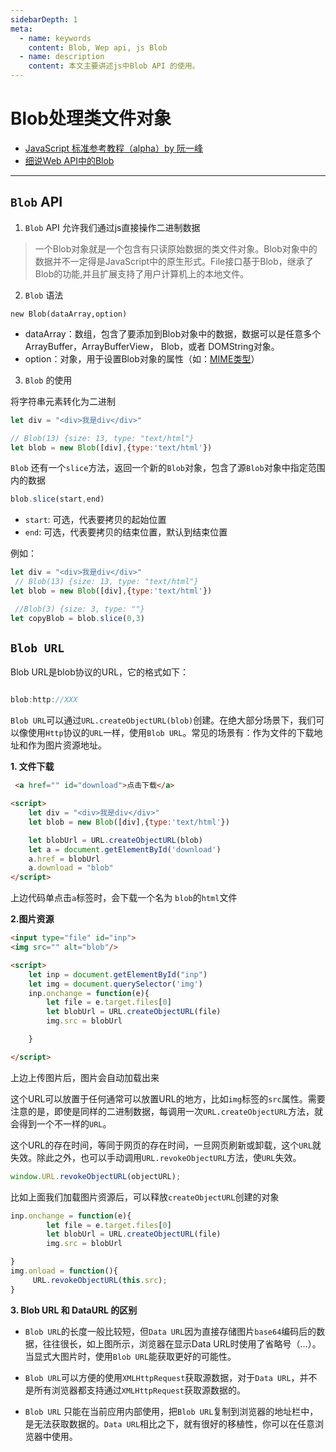 ```yaml
---
sidebarDepth: 1
meta:
  - name: keywords
    content: Blob, Wep api, js Blob
  - name: description
    content: 本文主要讲述js中Blob API 的使用。
---
```



# Blob处理类文件对象

- [JavaScript 标准参考教程（alpha）by 阮一峰](https://javascript.ruanyifeng.com/htmlapi/file.html#toc0)
- [细说Web API中的Blob](https://www.jianshu.com/p/4d014a45aaf7)

---


## `Blob` API


1. `Blob` API 允许我们通过js直接操作二进制数据

> 一个Blob对象就是一个包含有只读原始数据的类文件对象。Blob对象中的数据并不一定得是JavaScript中的原生形式。File接口基于Blob，继承了Blob的功能,并且扩展支持了用户计算机上的本地文件。


2. `Blob` 语法

`new Blob(dataArray,option)`

- dataArray：数组，包含了要添加到Blob对象中的数据，数据可以是任意多个ArrayBuffer，ArrayBufferView， Blob，或者 DOMString对象。
- option：对象，用于设置Blob对象的属性（如：[MIME类型](http://www.w3school.com.cn/media/media_mimeref.asp)）

3. `Blob` 的使用

将字符串元素转化为二进制

```JavaScript
let div = "<div>我是div</div>"

// Blob(13) {size: 13, type: "text/html"}
let blob = new Blob([div],{type:'text/html'})
```
`Blob` 还有一个`slice`方法，返回一个新的`Blob`对象，包含了源`Blob`对象中指定范围内的数据

```JavaScript
blob.slice(start,end)
```
- `start`: 可选，代表要拷贝的起始位置
- `end`: 可选，代表要拷贝的结束位置，默认到结束位置

例如：

```JavaScript
let div = "<div>我是div</div>"
 // Blob(13) {size: 13, type: "text/html"}
let blob = new Blob([div],{type:'text/html'})

 //Blob(3) {size: 3, type: ""}
let copyBlob = blob.slice(0,3) 
```

## `Blob URL` 

Blob URL是blob协议的URL，它的格式如下：

```JavaScript

blob:http://XXX
```

`Blob URL`可以通过`URL.createObjectURL(blob)`创建。在绝大部分场景下，我们可以像使用`Http`协议的`URL`一样，使用`Blob URL`。常见的场景有：作为文件的下载地址和作为图片资源地址。

**1. 文件下载**

```HTML
 <a href="" id="download">点击下载</a>

<script>
    let div = "<div>我是div</div>"
    let blob = new Blob([div],{type:'text/html'})

    let blobUrl = URL.createObjectURL(blob)
    let a = document.getElementById('download')
    a.href = blobUrl
    a.download = "blob"
</script>

```
上边代码单点击`a`标签时，会下载一个名为 `blob`的`html`文件



**2.图片资源**

```HTML
<input type="file" id="inp">
<img src="" alt="blob"/>

<script>
    let inp = document.getElementById("inp")
    let img = document.querySelector('img')
    inp.onchange = function(e){
        let file = e.target.files[0]
        let blobUrl = URL.createObjectURL(file)
        img.src = blobUrl

    }

</script>
```
上边上传图片后，图片会自动加载出来

这个URL可以放置于任何通常可以放置URL的地方，比如`img`标签的`src`属性。需要注意的是，即使是同样的二进制数据，每调用一次`URL.createObjectURL`方法，就会得到一个不一样的`URL`。

这个URL的存在时间，等同于网页的存在时间，一旦网页刷新或卸载，这个`URL`就失效。除此之外，也可以手动调用`URL.revokeObjectURL`方法，使`URL`失效。

```JavaScript
window.URL.revokeObjectURL(objectURL);
```

比如上面我们加载图片资源后，可以释放`createObjectURL`创建的对象

```JavaScript
inp.onchange = function(e){
        let file = e.target.files[0]
        let blobUrl = URL.createObjectURL(file)
        img.src = blobUrl

}
img.onload = function(){
     URL.revokeObjectURL(this.src);  
}
```


**3. Blob URL 和 DataURL 的区别**

- `Blob URL`的长度一般比较短，但`Data URL`因为直接存储图片`base64`编码后的数据，往往很长，如上图所示，浏览器在显示Data URL时使用了省略号（…）。当显式大图片时，使用`Blob URL`能获取更好的可能性。

- `Blob URL`可以方便的使用`XMLHttpRequest`获取源数据，对于`Data URL`，并不是所有浏览器都支持通过`XMLHttpRequest`获取源数据的。

- `Blob URL` 只能在当前应用内部使用，把`Blob URL`复制到浏览器的地址栏中，是无法获取数据的。`Data URL`相比之下，就有很好的移植性，你可以在任意浏览器中使用。